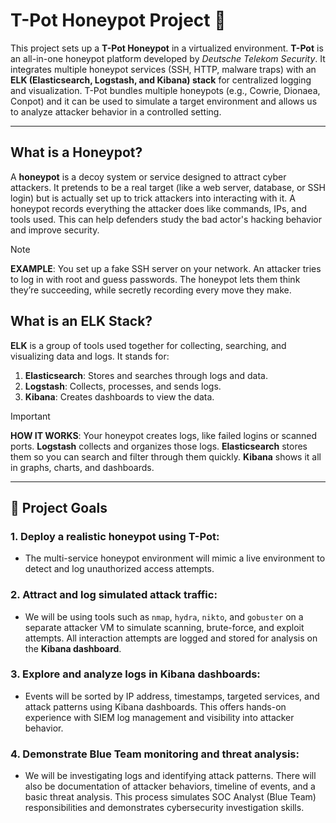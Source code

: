 # T-Pot Honeypot Project 🍯

This project sets up a **T-Pot Honeypot** in a virtualized environment. **T-Pot** is an all-in-one honeypot platform developed by *Deutsche Telekom Security*. It integrates multiple honeypot services (SSH, HTTP, malware traps) with an **ELK (Elasticsearch, Logstash, and Kibana) stack** for centralized logging and visualization. T-Pot bundles multiple honeypots (e.g., Cowrie, Dionaea, Conpot) and it can be used to simulate a target environment and allows us to analyze attacker behavior in a controlled setting.

---

## What is a Honeypot?

A **honeypot** is a decoy system or service designed to attract cyber attackers. It pretends to be a real target (like a web server, database, or SSH login) but is actually set up to trick attackers into interacting with it. A honeypot records everything the attacker does like commands, IPs, and tools used. This can help defenders study the bad actor's hacking behavior and improve security.

> [!NOTE]
> **EXAMPLE**: You set up a fake SSH server on your network. An attacker tries to log in with root and guess passwords. The honeypot lets them think they’re succeeding, while secretly recording every move they make.

## What is an ELK Stack?

**ELK** is a group of tools used together for collecting, searching, and visualizing data and logs. It stands for:

1. **Elasticsearch**:	Stores and searches through logs and data.
2. **Logstash**:	Collects, processes, and sends logs.
3. **Kibana**:	Creates dashboards to view the data.


> [!IMPORTANT]
> **HOW IT WORKS**: Your honeypot creates logs, like failed logins or scanned ports. **Logstash** collects and organizes those logs. **Elasticsearch** stores them so you can search and filter through them quickly. **Kibana** shows it all in graphs, charts, and dashboards.

---

## 📌 Project Goals

### 1. Deploy a realistic honeypot using T-Pot:

  - The multi-service honeypot environment will mimic a live environment to detect and log unauthorized access attempts.
   
### 2. Attract and log simulated attack traffic:

  - We will be using tools such as `nmap`, `hydra`, `nikto`, and `gobuster` on a separate attacker VM to simulate scanning, brute-force, and exploit attempts. All interaction attempts are logged and stored for analysis on the **Kibana dashboard**.

### 3. Explore and analyze logs in Kibana dashboards:

  - Events will be sorted by IP address, timestamps, targeted services, and attack patterns using Kibana dashboards. This offers hands-on experience with SIEM log management and visibility into attacker behavior.

### 4. Demonstrate Blue Team monitoring and threat analysis:

  - We will be investigating logs and identifying attack patterns. There will also be documentation of attacker behaviors, timeline of events, and a basic threat analysis. This process simulates SOC Analyst (Blue Team) responsibilities and demonstrates cybersecurity investigation skills.

